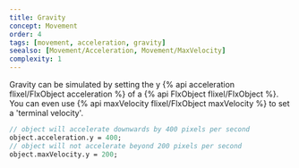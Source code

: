 ```yaml
---
title: Gravity
concept: Movement
order: 4
tags: [movement, acceleration, gravity]
seealso: [Movement/Acceleration, Movement/MaxVelocity]
complexity: 1
---
```

Gravity can be simulated by setting the y {% api acceleration flixel/FlxObject acceleration %} of a {% api FlxObject flixel/FlxObject %}. You can even use {% api maxVelocity flixel/FlxObject maxVelocity %} to set a 'terminal velocity'.

```haxe
// object will accelerate downwards by 400 pixels per second
object.acceleration.y = 400;
// object will not accelerate beyond 200 pixels per second
object.maxVelocity.y = 200;
```
